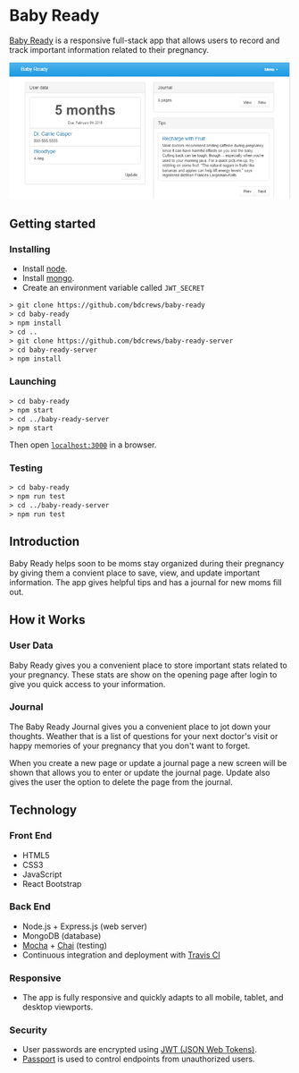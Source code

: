 <h1>Baby Ready</h1>
<p><a href="https://bookkeeper-ape-63565.netlify.com/">Baby Ready</a> is a responsive full-stack app that allows users to record and track important information related to their pregnancy.</p>
<img src="public/help0101.png">

## Getting started
### Installing
* Install [node](http://nodejs.org/).
* Install [mongo](http://www.mongodb.com/).
* Create an environment variable called `JWT_SECRET`
```
> git clone https://github.com/bdcrews/baby-ready
> cd baby-ready
> npm install
> cd ..
> git clone https://github.com/bdcrews/baby-ready-server
> cd baby-ready-server
> npm install
```

### Launching
```
> cd baby-ready
> npm start
> cd ../baby-ready-server
> npm start
```

Then open [`localhost:3000`](http://localhost:3000) in a browser.
### Testing
```
> cd baby-ready
> npm run test
> cd ../baby-ready-server
> npm run test
```

<h2>Introduction</h2>
<p>Baby Ready helps soon to be moms stay organized during their pregnancy by giving them a convient place to save, view, and update important information.  The app gives helpful tips and has a journal for new moms fill out.</p>

<h2>How it Works</h2>
<h3>User Data</h3>
<p>Baby Ready gives you a convenient place to store important stats related to your pregnancy. These stats are show on the opening page after login to give you quick access to your information.</p>

<h3>Journal</h3>
<p>The Baby Ready Journal gives you a convenient place to jot down your thoughts. Weather that is a list of questions for your next doctor's visit or happy memories of your pregnancy that you don't want to forget.</p>
<p>When you create a new page or update a journal page a new screen will be shown that allows you to enter or update the journal page. Update also gives the user the option to delete the page from the journal.</p>

<h2>Technology</h2>
<h3>Front End</h3>
<ul>
  <li>HTML5</li>
  <li>CSS3</li>
  <li>JavaScript</li>
  <li>React Bootstrap</li>
</ul>
<h3>Back End</h3>
<ul>
  <li>Node.js + Express.js (web server)</li>
  <li>MongoDB (database)</li>
  <li><a href="https://mochajs.org/">Mocha</a> + <a href="http://chaijs.com/">Chai</a> (testing)</li>
  <li>Continuous integration and deployment with <a href="https://travis-ci.org/">Travis CI</a></li>
</ul>
<h3>Responsive</h3>
<ul>
  <li>The app is fully responsive and quickly adapts to all mobile, tablet, and desktop viewports.</li>
</ul>
<h3>Security</h3>
<ul>
  <li>User passwords are encrypted using <a href="https://jwt.io/">JWT (JSON Web Tokens)</a>.</li>
  <li><a href="http://passportjs.org/">Passport</a> is used to control endpoints from unauthorized users.</li>
</ul>
